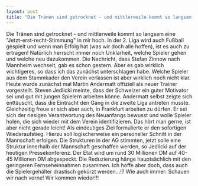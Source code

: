 ```yaml
---
layout: post
title: "Die Tränen sind getrocknet - und mittlerweile kommt so langsam eine Jetzt-erst-recht-Stimmung in mir hoch."
---
```


Die Tränen sind getrocknet - und mittlerweile kommt so langsam eine "Jetzt-erst-recht-Stimmung" in mir hoch. In der 2. Liga wird auch Fußball gespielt und wenn man Erfolg hat (was wir doch alle hoffen), ist es auch zu ertragen! Natürlich herrscht immer noch Unklarheit, welche Spieler gehen und welche neu dazukommen. Die Nachricht, dass Stefan Zinnow nach Mannheim wechselt, gab es schon gestern. Aber es gab wirklich wichtigeres, so dass ich das zunächst unterschlagen habe. Welche Spieler aus dem Stammkader den Verein verlassen ist aber wirklich noch nicht klar. Heute wurde zunächst mal Martin Andermatt offiziell als neuer Trainer vorgestellt. Steven Jedlicki meinte, dass der Schweizer ein guter Motivator sei und gut mit jungen Spielern arbeiten könne. Andermatt selbst zeigte sich enttäuscht, dass die Eintracht den Gang in die zweite Liga antreten musste. Gleichzeitig freue er sich aber auch, in Frankfurt arbeiten zu dürfen. Er sei sich der riesigen Verantwortung des Neuanfangs bewusst und wolle Spieler holen, die sich wieder mit dem Verein identifizieren. Das hört man gerne, ist aber nicht gerade leicht! Als eindeutiges Ziel formulierte er den sofortigen Wiederaufstieg. Hierzu soll logischerweise ein personeller Schnitt in der Mannschaft erfolgen. Die Strukturen in der AG stimmten, jetzt solle eine Struktur innerhalb der Mannschaft geschaffen werden, so Jedlicki auf der heutigen Pressekonferenz. Der Etat wird um rund 30 Millionen DM auf 40-45 Millionen DM abgespeckt. Die Reduzierung hänge hauptsächlich mit den geringeren Fernseheinnahmen zusammen. Ich hoffe aber doch, dass auch die Spielergehälter drastisch gekürzt werden...!? Wie auch immer: Schauen wir nach vorne! Wir kommen wieder!!!
